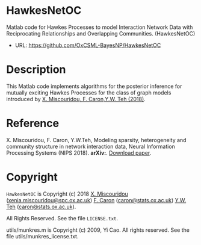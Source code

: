 # HawkesNetOC

Matlab code for Hawkes Processes to model Interaction Network Data with Reciprocating Relationships and Overlapping Communities. (HawkesNetOC)

- URL: <https://github.com/OxCSML-BayesNP/HawkesNetOC>

# Description

This Matlab code implements algorithms for the posterior inference for mutually exciting Hawkes Processes
for the class of graph models introduced by [X. Miscouridou, F. Caron,Y.W. Teh (2018)](https://arxiv.org/abs/1803.06070v2). 

# Reference

X. Miscouridou, F. Caron, Y.W.Teh, Modeling sparsity, heterogeneity and community structure in network interaction data, 
Neural Information Processing Systems (NIPS 2018).
**arXiv:**. [Download paper](https://arxiv.org/abs/1803.06070v2 ).


# Copyright

`HawkesNetOC` is Copyright (c) 2018 [X. Miscouridou](http://www.stats.ox.ac.uk/~miscouri/) (<xenia.miscouridou@spc.ox.ac.uk>) [F. Caron](http://www.stats.ox.ac.uk/~caron/) (<caron@stats.ox.ac.uk>) [Y.W. Teh](http://www.stats.ox.ac.uk/~teh/) (<caron@stats.ox.ac.uk>).

All Rights Reserved.
See the file `LICENSE.txt`.

utils/munkres.m is Copyright (c) 2009, Yi Cao. All rights reserved. See the file utils/munkres_license.txt.



